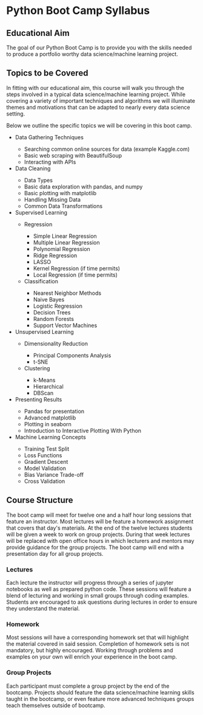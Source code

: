 # Python Boot Camp Syllabus

## Educational Aim
The goal of our Python Boot Camp is to provide you with the skills needed to produce
a portfolio worthy data science/machine learning project.

## Topics to be Covered
In fitting with our educational aim, this course will walk you through the steps
involved in a typical data science/machine learning project. While covering a variety
of important techniques and algorithms we will illuminate themes and motivations
that can be adapted to nearly every data science setting.

Below we outline the specific topics we will be covering in this boot camp.
<ul>
<li>Data Gathering Techniques</li>
  <ul>
    <li>Searching common online sources for data (example Kaggle.com)</li>
    <li>Basic web scraping with BeautifulSoup</li>
    <li>Interacting with APIs</li>
  </ul>
<li>Data Cleaning</li>
  <ul>
    <li>Data Types</li>
    <li>Basic data exploration with pandas, and numpy</li>
    <li>Basic plotting with matplotlib</li>
    <li>Handling Missing Data</li>
    <li>Common Data Transformations</li>
  </ul>
<li>Supervised Learning</li>
  <ul>
    <li>Regression</li>
      <ul>
        <li>Simple Linear Regression</li>
        <li>Multiple Linear Regression</li>
        <li>Polynomial Regression</li>
        <li>Ridge Regression</li>
        <li>LASSO</li>
        <li>Kernel Regression (if time permits)</li>
        <li>Local Regression (if time permits)</li>
      </ul>
    <li>Classification</li>
      <ul>
        <li>Nearest Neighbor Methods</li>
        <li>Naive Bayes</li>
        <li>Logistic Regression</li>
        <li>Decision Trees</li>
        <li>Random Forests</li>
        <li>Support Vector Machines</li>
      </ul>
  </ul>
<li>Unsupervised Learning</li>
  <ul>
    <li>Dimensionality Reduction</li>
      <ul>
        <li>Principal Components Analysis</li>
        <li>t-SNE</li>
      </ul>
    <li>Clustering</li>
      <ul>
        <li>k-Means</li>
        <li>Hierarchical</li>
        <li>DBScan</li>
      </ul>
  </ul>  
<li>Presenting Results</li>
  <ul>
    <li>Pandas for presentation</li>
    <li>Advanced matplotlib</li>
    <li>Plotting in seaborn</li>
    <li>Introduction to Interactive Plotting With Python</li>
  </ul>
<li>Machine Learning Concepts</li>
  <ul>
    <li>Training Test Split</li>
    <li>Loss Functions</li>
    <li>Gradient Descent</li>
    <li>Model Validation</li>
    <li>Bias Variance Trade-off</li>
    <li>Cross Validation</li>
  </ul>
</ul>

## Course Structure

The boot camp will meet for twelve one and a half hour long sessions that feature an
instructor. Most lectures will be feature a homework assignment that covers that
day's materials. At the end of the twelve lectures students will be given a week to
work on group projects. During that week lectures will be replaced with open office
hours in which lecturers and mentors may provide guidance for the group projects.
The boot camp will end with a presentation day for all group projects.

### Lectures
Each lecture the instructor will progress through a series of jupyter
notebooks as well as prepared python code. These sessions will feature a blend
of lecturing and working in small groups through coding examples. Students are
encouraged to ask questions during lectures in order to ensure they understand the
material.

### Homework
Most sessions will have a corresponding homework set that will highlight the material
covered in said session. Completion of homework sets is not mandatory, but highly encouraged. Working through problems and examples on your own will enrich your experience in the boot camp.

### Group Projects
Each participant must complete a group project by the end of the bootcamp. Projects
should feature the data science/machine learning skills taught in the bootcamp, or
even feature more advanced techniques groups teach themselves outside of bootcamp.
